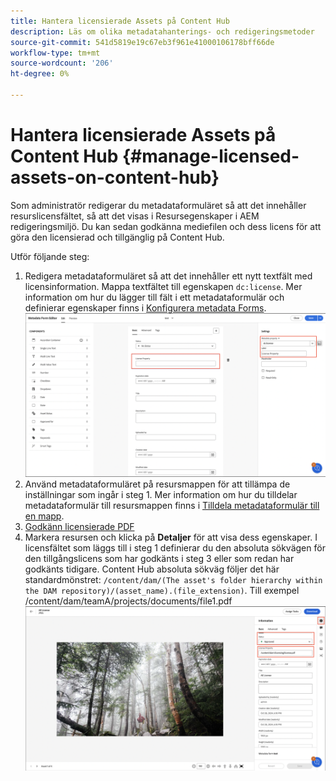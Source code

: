 ```yaml
---
title: Hantera licensierade Assets på Content Hub
description: Läs om olika metadatahanterings- och redigeringsmetoder
source-git-commit: 541d5819e19c67eb3f961e41000106178bff66de
workflow-type: tm+mt
source-wordcount: '206'
ht-degree: 0%

---
```



# Hantera licensierade Assets på Content Hub {#manage-licensed-assets-on-content-hub}

Som administratör redigerar du metadataformuläret så att det innehåller resurslicensfältet, så att det visas i Resursegenskaper i AEM redigeringsmiljö. Du kan sedan godkänna mediefilen och dess licens för att göra den licensierad och tillgänglig på Content Hub.

Utför följande steg:

1. Redigera metadataformuläret så att det innehåller ett nytt textfält med licensinformation. Mappa textfältet till egenskapen `dc:license`. Mer information om hur du lägger till fält i ett metadataformulär och definierar egenskaper finns i [Konfigurera metadata Forms](/help/assets/metadata-assets-view.md#metadata-forms).
   ![ZIP-extrahering](/help/assets/assets/metadata-form-edit.png)
1. Använd metadataformuläret på resursmappen för att tillämpa de inställningar som ingår i steg 1. Mer information om hur du tilldelar metadataformulär till resursmappen finns i [Tilldela metadataformulär till en mapp](/help/assets/metadata-assets-view.md#metadata-forms).
1. [Godkänn licensierade PDF](/help/assets/manage-organize-assets-view.md#set-asset-status)
1. Markera resursen och klicka på **Detaljer** för att visa dess egenskaper. I licensfältet som läggs till i steg 1 definierar du den absoluta sökvägen för den tillgångslicens som har godkänts i steg 3 eller som redan har godkänts tidigare. Content Hub absoluta sökväg följer det här standardmönstret: `/content/dam/(The asset's folder hierarchy within the DAM repository)/(asset_name).(file_extension)`. Till exempel /content/dam/teamA/projects/documents/file1.pdf
   ![absolut sökväg](/help/assets/assets/absolute-path.png)


